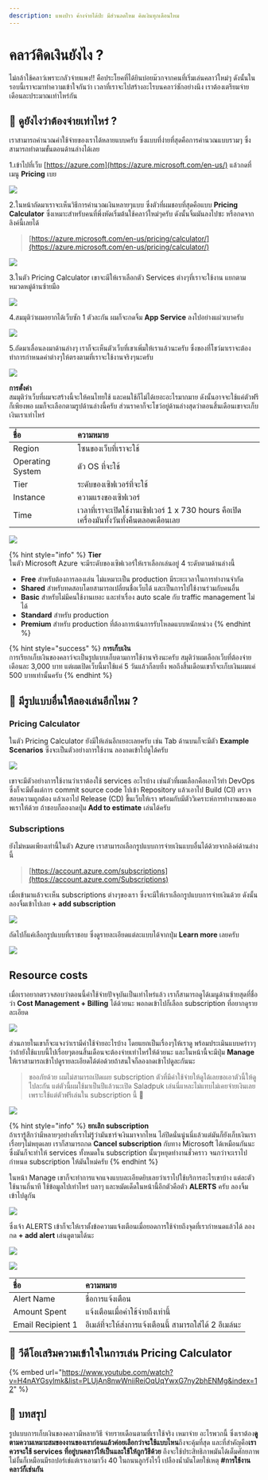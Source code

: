 ```yaml
---
description: แพงป่าว ค้างจ่ายได้ป่ะ มีส่วนลดไหม คิดเงินทุกเดือนไหม
---
```


# คลาว์คิดเงินยังไง ?

ไม่กล้าใช้คลาว์เพราะกลัวจ่ายแพง!! คือประโยคที่ได้ยินบ่อยม๊วกจากคนที่เริ่มเล่นคลาว์ใหม่ๆ ดังนั้นในรอบนี้เราจะมาทำความเข้าใจกันว่า เวลาที่เราจะไปสร้างอะไรบนคลาว์ซักอย่างนึง เราต้องเตรียมจ่ายเดือนละประมาณเท่าไหร่กัน

## 🤔 ดูยังไงว่าต้องจ่ายเท่าไหร่ ?

เราสามารถคำนวณค่าใช้จ่ายของเราได้หลายแบบครับ ซึ่งแบบที่ง่ายที่สุดคือการคำนวณแบบรวมๆ ซึ่งสามารถทำตามขั้นตอนด้านล่างได้เลย

1.เข้าไปที่เว็บ [https://azure.com](https://azure.microsoft.com/en-us/) แล้วกดที่เมนู **Pricing** เบย

![](../../.gitbook/assets/image%20%28199%29.png)

2.ในหน้าถัดมาเราจะเห็นวิธีการคำนวณเงินหลายๆแบบ ซึ่งตัวที่ผมชอบที่สุดคือแบบ **Pricing Calculator** ซึ่งเหมาะสำหรับคนที่พึ่งหัดเริ่มต้นใช้คลาว์ใหม่ๆครับ ดังนั้นจิ้มมันลงไปซะ หรือกดจากลิงค์นี้เลยได้

> [https://azure.microsoft.com/en-us/pricing/calculator/](https://azure.microsoft.com/en-us/pricing/calculator/)

![](../../.gitbook/assets/image%20%28602%29.png)

3.ในตัว Pricing Calculator เขาจะมีให้เราเลือกตัว Services ต่างๆที่เราจะใช้งาน แยกตามหมวดหมู่ด้านซ้ายมือ

![](../../.gitbook/assets/image%20%28548%29.png)

4.สมมุติว่าผมอยากได้เว็บซัก 1 ตัวละกัน ผมก็จะกดจิ้ม **App Service** ลงไปอย่างแผ่วเบาครับ

![](../../.gitbook/assets/image%20%28106%29.png)

5.ถัดมาเลื่อนลงมาด้านล่างๆ เราก็จะเห็นตัวเว็บที่เขาเพิ่มให้เราแล้วนะครับ ซึ่งของที่โชว์มาเราจะต้องทำการกำหนดค่าต่างๆให้ตรงตามที่เราจะใช้งานจริงๆนะครับ

![](../../.gitbook/assets/image%20%28405%29.png)

**การตั้งค่า**  
สมมุติว่าเว็บที่ผมจะสร้างนี้จะให้คนไทยใช้ และคนใช้ก็ไม่ได้เยอะอะไรมากมาย ดังนั้นอาจจะใช้แค่ตัวฟรีก็เพียงพอ ผมก็จะเลือกตามรูปด้านล่างนี้ครับ ส่วนราคาก็จะโชว์อยู่ด้านล่างสุดว่าตอนสิ้นเดือนเขาจะเก็บเงินเราเท่าไหร่

| ชื่อ | ความหมาย |
| :--- | :--- |
| Region | โซนของเว็บที่เราจะใช้ |
| Operating System | ตัว OS ที่จะใช้ |
| Tier | ระดับของเซิฟเวอร์ที่จะใช้ |
| Instance | ความแรงของเซิฟเวอร์ |
| Time | เวลาที่เราจะเปิดใช้งานเซิฟเวอร์  1 x 730 hours คือเปิดเครื่องมันทั้งวันทั้งคืนตลอดเดือนเลย |

![](../../.gitbook/assets/image%20%28464%29.png)

{% hint style="info" %}
**Tier**  
ในตัว Microsoft Azure จะมีระดับของเซิฟเวอร์ให้เราเลือกเล่นอยู่ 4 ระดับตามด้านล่างนี้

* **Free** สำหรับต้องการลองเล่น ไม่แหมาะเป็น production มีระยะเวลาในการทำงานจำกัด
* **Shared** สำหรับทดสอบโดยสามารถเปลี่ยนชื่อเว็บได้ และเป็นการไปใช้งานร่วมกับคนอื่น
* **Basic** สำหรับไม่มีคนใช้งานเยอะ และทำเรื่อง auto scale กับ traffic management ไม่ได้
* **Standard** สำหรับ production
* **Premium** สำหรับ production ที่ต้องการเน้นการรับโหลดแบบหนักหน่วง
{% endhint %}

{% hint style="success" %}
**การเก็บเงิน**  
การเรียกเก็บเงินของคลาว์จะเป็นรูปแบบเก็บตามการใช้งานจริงนะครับ สมุติว่าผมเลือกเว็บที่ต้องจ่ายเดือนละ 3,000 บาท แต่ผมเปิดเว็บนี้มาใช้แค่ 5 วันแล้วก็ลบทิ้ง พอถึงสิ้นเดือนเขาก็จะเก็บเงินผมแค่ 500 บาทเท่านั้นครับ
{% endhint %}

## 🤔 มีรูปแบบอื่นให้ลองเล่นอีกไหม ?

### Pricing Calculator

ในตัว Pricing Calculator ยังมีให้เล่นอีกเยอะเลยครับ เช่น Tab ด้านบนก็จะมีตัว **Example Scenarios** ซึ่งจะเป็นตัวอย่างการใช้งาน ลองกดเข้าไปดูได้ครับ

![](../../.gitbook/assets/image%20%28811%29.png)

เขาจะมีตัวอย่างการใช้งานว่าเราต้องใช้ services อะไรบ้าง เช่นตัวที่ผมเลือกคือเอาไว้ทำ DevOps ซึ่งก็จะมีตั้งแต่การ commit source code ไปเข้า Repository แล้วเอาไป Build \(CI\) ตรวจสอบความถูกต้อง แล้วเอาไป Release \(CD\) ขึ้นเว็บให้เรา พร้อมกับมีตัววิเคราะห์การทำงานของแอพเราให้ด้วย ถ้าชอบก็ลองกดปุ่ม **Add to estimate** เล่นได้ครับ

### Subscriptions

ยังไม่หมดเพียงเท่านี้ในตัว Azure เราสามารถเลือกรูปแบบการจ่ายเงินแบบอื่นได้ด้วยจากลิงค์ด้านล่างนี้

> [https://account.azure.com/subscriptions](https://account.azure.com/Subscriptions)

เมื่อเข้ามาแล้วจะเห็น subscriptions ต่างๆของเรา ซึ่งจะมีให้เราเลือกรูปแบบการจ่ายเงินด้วย ดังนั้นลองจิ้มเข้าไปเลย **+ add subscription**

![](../../.gitbook/assets/image%20%28382%29.png)

ถัดไปก็แค่เลือกรูปแบบที่เราชอบ ซึ่งดูรายละเอียดแต่ละแบบได้จากปุ่ม **Learn more** เลยครับ

![](../../.gitbook/assets/image%20%28943%29.png)

## Resource costs

เมื่อเราอยากตรวจสอบว่าตอนนี้ค่าใช้จ่ายปัจจุบันเป็นเท่าไหร่แล้ว เราก็สามารถดูได้เมนูด้านซ้ายสุดที่ชื่อว่า **Cost Management + Billing** ได้ด้วยนะ พอกดเข้าไปก็เลือก subscription ที่อยากดูรายละเอียด

![](../../.gitbook/assets/image%20%2837%29.png)

ส่วนภายในเขาก็จะแจงว่าเรามีค่าใช้จ่ายอะไรบ้าง โดยแยกเป็นเรื่องๆให้เราดู พร้อมประเมินแบบคร่าวๆว่าถ้ายังใช้แบบนี้ไปเรื่อยๆตอนสิ้นเดือนจะต้องจ่ายเท่าไหร่ให้ด้วยนะ และในหน้านี้จะมีปุ่ม **Manage** ให้เราสามารถเข้าไปดูรายละเอียดได้ต่อด้วยถ้าสนใจก็ลองกดเข้าไปดูละกันนะ

> ขออภัยด้วย ผมไม่สามารถเปิดเผย subscription ตัวที่มีค่าใช้จ่ายให้ดูได้เลยขอเอาตัวนี้ให้ดูไปละกัน แต่ตัวนี้ผมใช้มาเป็นปีแล้วนะเปิด Saladpuk เล่นนี่แหละไม่แทบไม่เคยจ่ายเงินเลย เพราะใช้แต่ตัวฟรีเล่นใน subscription นี้ 🤪

![](../../.gitbook/assets/image%20%28950%29.png)

{% hint style="info" %}
**ยกเลิก subscription**  
ถ้าเรารู้สึกว่ามีหลายๆอย่างที่เราไม่รู้ว่ามันชาร์จเงินมาจากไหน ไล่ปิดนั่นนู่นนี่แล้วแต่มันก็ยังเก็บเงินเราเรื่อยๆไม่หยุดเลย เราก็สามารถกด **Cancel subscription** กับทาง Microsoft ได้เหมือนกันนะ ซึ่งมันก็จะทำให้ services ทั้งหมดใน subscription นั้นๆหยุดทำงานชั่วคราว จนกว่าจะเราไปกำหนด subscription ให้มันใหม่ครับ
{% endhint %}

ในหน้า Manage เขาก็จะทำการแจกแจงแบบละเอียดยิบเลยว่าเราไปใช้บริการอะไรเขาบ้าง แต่ละตัวใช้นานกี่นาที ใช้ข้อมูลไปเท่าไหร่ บลาๆ และหมัดเด็ดในหน้านี้อีกตัวคือตัว **ALERTS** ครับ ลองจิ้มเข้าไปดูกัน

![](../../.gitbook/assets/image%20%28521%29.png)

ซึ่งเจ้า ALERTS เข้าก็จะให้เราตั้งข้อความแจ้งเตือนเมื่อยอดการใช้จ่ายถึงจุดที่เรากำหนดแล้วได้ ลองกด **+ add alert** เล่นดูตามได้นะ

![](../../.gitbook/assets/image%20%28363%29.png)

![](../../.gitbook/assets/image%20%2867%29.png)

| ชื่อ | ความหมาย |
| :--- | :--- |
| Alert Name | ชื่อการแจ้งเตือน |
| Amount Spent | แจ้งเตือนเมื่อค่าใช้จ่ายถึงเท่านี้ |
| Email Recipient 1 | อีเมล์ที่จะให้ส่งการแจ้งเตือนนี้ สามารถใส่ได้ 2 อีเมล์นะ |

## 🎥 วีดีโอเสริมความเข้าใจในการเล่น Pricing Calculator

{% embed url="https://www.youtube.com/watch?v=H4nAYGsylmk&list=PLUjAn8nwWniiReiOqUqYwxG7ny2bhENMg&index=12" %}

## 🎯 บทสรุป

รูปแบบการเก็บเงินของคลาวมีหลายวิธี จ่ายรายเดือนตามที่เราใช้จริง เหมาจ่าย อะไรพวกนี้ ซึ่งเราต้อง**ดูตามความเหมาะสมของงานของเราก่อนแล้วค่อยเลือกว่าจะใช้แบบไหน**ถึงจะคุ้มที่สุด และที่สำคัญคือ**เราควรจะใช้ services ที่อยู่บนคลาว์ให้เป็นและใช้ให้ถูกวิธีด้วย** ถึงจะใช้ประสิทธิภาพมันได้เต็มศักยภาพ ไม่งั้นก็เหมือนมีรถปอร์เช่แต่เราเอามาวิ่ง 40 ในถนนลูกรังไรงี้ เปลืองน้ำมันโดยใช่เหตุ **\#การใช้งานคลาว์ก็เช่นกัน**



